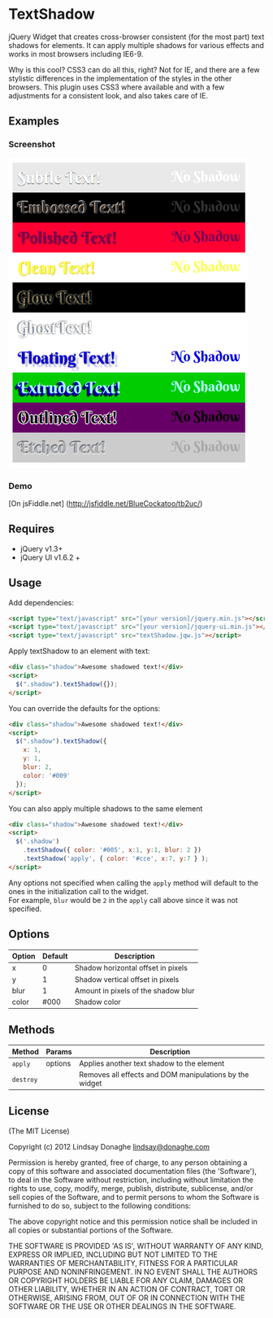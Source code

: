 # TextShadow

jQuery Widget that creates cross-browser consistent (for the most part) text shadows for elements.  It can apply multiple shadows for various effects and works in most browsers including IE6-9.

Why is this cool?  CSS3 can do all this, right?  Not for IE, and there are a few stylistic differences in the implementation of the styles in the other browsers.
This plugin uses CSS3 where available and with a few adjustments for a consistent look, and also takes care of IE.

## Examples 
### Screenshot
![example shadows](https://github.com/LindsayD/TextShadow/blob/master/TextShadowWidget.png?raw=true "example shadows")
### Demo
[On jsFiddle.net] (http://jsfiddle.net/BlueCockatoo/tb2uc/)
## Requires

* jQuery v1.3+
* jQuery UI v1.6.2 +

## Usage

Add dependencies:

```html
<script type="text/javascript" src="[your version]/jquery.min.js"></script>
<script type="text/javascript" src="[your version]/jquery-ui.min.js"></script>
<script type="text/javascript" src="textShadow.jqw.js"></script>
```

Apply textShadow to an element with text:

```html
<div class="shadow">Awesome shadowed text!</div>
<script>
  $(".shadow").textShadow({});
</script>
```
    
You can override the defaults for the options:

```html
<div class="shadow">Awesome shadowed text!</div>
<script>
  $(".shadow").textShadow({
  	x: 1,
  	y: 1,
  	blur: 2,
  	color: '#009'
  });
</script>
```
You can also apply multiple shadows to the same element

```html
<div class="shadow">Awesome shadowed text!</div>
<script>
  $('.shadow')
    .textShadow({ color: '#005', x:1, y:1, blur: 2 })
    .textShadow('apply', { color: '#cce', x:7, y:7 } );
</script>
```

Any options not specified when calling the `apply` method will default to the ones in the initialization call to the widget.  
For example, `blur` would be `2` in the `apply` call above since it was not specified.

## Options

Option      | Default  | Description
------------|----------|------------------
x           | 0        | Shadow horizontal offset in pixels
y           | 1        | Shadow vertical offset in pixels
blur        | 1        | Amount in pixels of the shadow blur
color       | #000     | Shadow color

## Methods

Method      | Params   | Description
------------|----------|------------------
`apply`     | options  | Applies another text shadow to the element
`destroy`   |          | Removes all effects and DOM manipulations by the widget

## License

(The MIT License)

Copyright (c) 2012 Lindsay Donaghe <lindsay@donaghe.com>

Permission is hereby granted, free of charge, to any person obtaining a copy of this software and associated documentation files (the 'Software'), to deal in the Software without restriction, including without limitation the rights to use, copy, modify, merge, publish, distribute, sublicense, and/or sell copies of the Software, and to permit persons to whom the Software is furnished to do so, subject to the following conditions:

The above copyright notice and this permission notice shall be included in all copies or substantial portions of the Software.

THE SOFTWARE IS PROVIDED 'AS IS', WITHOUT WARRANTY OF ANY KIND, EXPRESS OR IMPLIED, INCLUDING BUT NOT LIMITED TO THE WARRANTIES OF MERCHANTABILITY, FITNESS FOR A PARTICULAR PURPOSE AND NONINFRINGEMENT. IN NO EVENT SHALL THE AUTHORS OR COPYRIGHT HOLDERS BE LIABLE FOR ANY CLAIM, DAMAGES OR OTHER LIABILITY, WHETHER IN AN ACTION OF CONTRACT, TORT OR OTHERWISE, ARISING FROM, OUT OF OR IN CONNECTION WITH THE SOFTWARE OR THE USE OR OTHER DEALINGS IN THE SOFTWARE.